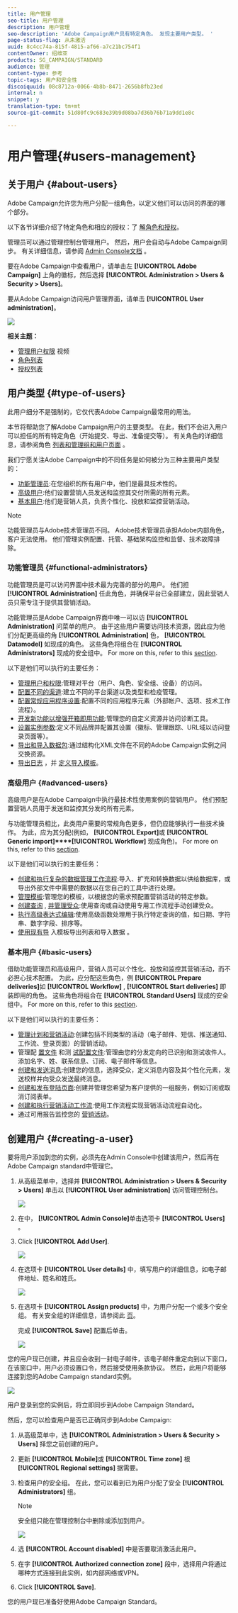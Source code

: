 ```yaml
---
title: 用户管理
seo-title: 用户管理
description: 用户管理
seo-description: 'Adobe Campaign用户具有特定角色。 发现主要用户类型。 '
page-status-flag: 从未激活
uuid: 8c4cc74a-815f-4815-af66-a7c21bc754f1
contentOwner: 绍维亚
products: SG_CAMPAIGN/STANDARD
audience: 管理
content-type: 参考
topic-tags: 用户和安全性
discoiquuid: 08c8712a-0066-4b8b-8471-2656b8fb23ed
internal: n
snippet: y
translation-type: tm+mt
source-git-commit: 51d80fc9c683e39b9d08ba7d36b76b71a9dd1e8c

---
```



# 用户管理{#users-management}

## 关于用户 {#about-users}

Adobe Campaign允许您为用户分配一组角色，以定义他们可以访问的界面的哪个部分。

以下各节详细介绍了特定角色和相应的授权：了 [解角色](../../administration/using/list-of-roles.md)[和授权](https://docs.campaign.adobe.com/doc/standard/en/Technotes/AdobeCampaign-ACSRights.pdf)。

管理员可以通过管理控制台管理用户。 然后，用户会自动与Adobe Campaign同步。 有关详细信息，请参阅 [Admin Console文档](https://helpx.adobe.com/enterprise/using/users.html) 。

要在Adobe Campaign中查看用户，请单击左 **[!UICONTROL Adobe Campaign]** 上角的徽标，然后选择 **[!UICONTROL Administration > Users & Security > Users]**。

要从Adobe Campaign访问用户管理界面，请单击 **[!UICONTROL User administration]**。

![](assets/user_management_5.png)

**相关主题：**

* [管理用户权限](https://helpx.adobe.com/campaign/kt/acs/using/acs-user-access-rights-feature-video-use.html) 视频
* [角色列表](../../administration/using/list-of-roles.md)
* [授权列表](https://docs.campaign.adobe.com/doc/standard/en/Technotes/AdobeCampaign-ACSRights.pdf)

## 用户类型 {#type-of-users}

此用户细分不是强制的，它仅代表Adobe Campaign最常用的用法。

本节将帮助您了解Adobe Campaign用户的主要类型。 在此，我们不会进入用户可以担任的所有特定角色（开始提交、导出、准备提交等）。 有关角色的详细信息，请参阅角色 [列表和管理](../../administration/using/list-of-roles.md)[组和用户页面](../../administration/using/managing-groups-and-users.md) 。

我们宁愿关注Adobe Campaign中的不同任务是如何被分为三种主要用户类型的：

* [功能管理员](#functional-administrators):在您组织的所有用户中，他们是最具技术性的。
* [高级用户](#advanced-users):他们设置营销人员发送和监控其交付所需的所有元素。
* [基本用户](#basic-users):他们是营销人员，负责个性化、投放和监控营销活动。

>[!NOTE]
>
>功能管理员与Adobe技术管理员不同。 Adobe技术管理员承担Adobe内部角色，客户无法使用。 他们管理实例配置、托管、基础架构监控和监督、技术故障排除。

### 功能管理员 {#functional-administrators}

功能管理员是可以访问界面中技术最为完善的部分的用户。 他们担 **[!UICONTROL Administration]** 任此角色，并确保平台已全部建立，因此营销人员只需专注于提供其营销活动。

功能管理员是Adobe Campaign界面中唯一可以访 **[!UICONTROL Administration]** 问菜单的用户。 由于这些用户需要访问技术资源，因此应为他们分配更高级的角 **[!UICONTROL Administration]** 色， **[!UICONTROL Datamodel]** 如现成的角色。 这些角色将组合在 **[!UICONTROL Administrators]** 现成的安全组中。 For more on this, refer to this [section](../../administration/using/list-of-roles.md).

以下是他们可以执行的主要任务：

* [管理用户和权限](../../administration/using/about-access-management.md):管理对平台（用户、角色、安全组、设备）的访问。
* [配置不同的渠道](../../administration/using/about-channel-configuration.md):建立不同的平台渠道以及类型和检疫管理。
* [配置常规应用程序设置](../../administration/using/external-accounts.md):配置不同的应用程序元素（外部帐户、选项、技术工作流程）。
* [开发新功能以增强开箱即用功能](../../developing/using/data-model-concepts.md):管理您的自定义资源并访问诊断工具。
* [设置实例参数](../../administration/using/branding.md):定义不同品牌并配置其设置（徽标、管理跟踪、URL域以访问登录页面等）。
* [导出和导入数据包](../../automating/using/managing-packages.md):通过结构化XML文件在不同的Adobe Campaign实例之间交换资源。
* [导出日志](../../automating/using/exporting-logs.md) ，并 [定义导入模板](../../automating/using/defining-import-templates.md)。

### 高级用户 {#advanced-users}

高级用户是在Adobe Campaign中执行最技术性使用案例的营销用户。 他们预配置营销人员用于发送和监控其分发的所有元素。

与功能管理员相比，此类用户需要的常规角色更多，但仍应能够执行一些技术操作。 为此，应为其分配(例如， **[!UICONTROL Export]**&#x200B;或 **[!UICONTROL Generic import]****[!UICONTROL Workflow]** 现成角色)。 For more on this, refer to this [section](../../administration/using/list-of-roles.md).

以下是他们可以执行的主要任务：

* [创建和执行复杂的数据管理工作流程](../../automating/using/about-data-management-activities.md):导入、扩充和转换数据以供给数据库，或导出外部文件中需要的数据以在您自己的工具中进行处理。
* [管理模板](../../start/using/about-templates.md):管理您的模板，以根据您的需求预配置营销活动的特定参数。
* [创建查询](../../automating/using/editing-queries.md#about-query-editor) , [并管理受众](../../audiences/using/about-audiences.md):使用查询或自动使用专用工作流程手动创建受众。
* [执行高级表达式编辑](../../automating/using/editing-queries.md#about-query-editor):使用高级函数处理用于执行特定查询的值，如日期、字符串、数字字段、排序等。
* [使用现有导](../../automating/using/exporting-lists.md) 入模板导出列表和导入数据 [](../../automating/using/importing-data-with-import-templates.md)。

### 基本用户 {#basic-users}

借助功能管理员和高级用户，营销人员可以个性化、投放和监控其营销活动，而不必担心技术配置。 为此，应分配这些角色，例 **[!UICONTROL Prepare deliveries]**&#x200B;如 **[!UICONTROL Workflow]** , **[!UICONTROL Start deliveries]** 即装即用的角色。 这些角色将组合在 **[!UICONTROL Standard Users]** 现成的安全组中。 For more on this, refer to this [section](../../administration/using/list-of-roles.md).

以下是他们可以执行的主要任务：

* [管理计划和营销活动](../../start/using/programs-and-campaigns.md):创建包括不同类型的活动（电子邮件、短信、推送通知、工作流、登录页面）的营销活动。
* 管理配 [置文件](../../audiences/using/about-profiles.md) 和测 [试配置文件](../../sending/using/managing-test-profiles-and-sending-proofs.md):管理由您的分发定向的已识别和测试收件人。 添加名字、姓、联系信息、订阅、电子邮件等信息。
* [创建和发送消息](../../sending/using/confirming-the-send.md):创建您的信息，选择受众，定义消息内容及其个性化元素，发送校样并向受众发送最终消息。
* [创建和发布登陆页面](../../channels/using/about-landing-pages.md):创建并管理您希望为客户提供的一组服务，例如订阅或取消订阅表单。
* [创建和执行营销活动工作流](../../automating/using/building-a-workflow.md):使用工作流程实现营销活动流程自动化。
* 通过可用报告监控您的 [营销活动](../../reporting/using/defining-the-report-period.md)。

## 创建用户 {#creating-a-user}

要将用户添加到您的实例，必须先在Admin Console中创建该用户，然后再在Adobe Campaign standard中管理它。

1. 从高级菜单中，选择并 **[!UICONTROL Administration > Users & Security > Users]** 单击以 **[!UICONTROL User administration]** 访问管理控制台。

   ![](assets/user_management_5.png)

1. 在中， **[!UICONTROL Admin Console]**&#x200B;单击选项卡 **[!UICONTROL Users]** 。

1. Click **[!UICONTROL Add User]**.

   ![](assets/create_user_2.png)

1. 在选项卡 **[!UICONTROL User details]** 中，填写用户的详细信息，如电子邮件地址、姓名和姓氏。

   ![](assets/create_user_3.png)

1. 在选项卡 **[!UICONTROL Assign products]** 中，为用户分配一个或多个安全组。 有关安全组的详细信息，请参阅此 [页](../../administration/using/managing-groups-and-users.md)。

   完成 **[!UICONTROL Save]** 配置后单击。

   ![](assets/create_user_4.png)

您的用户现已创建，并且应会收到一封电子邮件，该电子邮件重定向到以下窗口，在该窗口中，用户必须设置口令，然后接受使用条款协议。 然后，此用户将能够连接到您的Adobe Campaign standard实例。

![](assets/create_user_5.png)

用户登录到您的实例后，将立即同步到Adobe Campaign Standard。

然后，您可以检查用户是否已正确同步到Adobe Campaign:

1. 从高级菜单中，选 **[!UICONTROL Administration > Users & Security > Users]** 择您之前创建的用户。

1. 更新 **[!UICONTROL Mobile]**&#x200B;或 **[!UICONTROL Time zone]** 根 **[!UICONTROL Regional settings]** 据需要。

1. 检查用户的安全组。 在此，您可以看到已为用户分配了安全 **[!UICONTROL Administrators]** 组。

   >[!Note]
   >
   >安全组只能在管理控制台中删除或添加到用户。

   ![](assets/create_user_6.png)

1. 选 **[!UICONTROL Account disabled]** 中是否要取消激活此用户。

1. 在字 **[!UICONTROL Authorized connection zone]** 段中，选择用户将通过哪种方式连接到此实例，如内部网络或VPN。

1. Click **[!UICONTROL Save]**.

您的用户现已准备好使用Adobe Campaign Standard。
